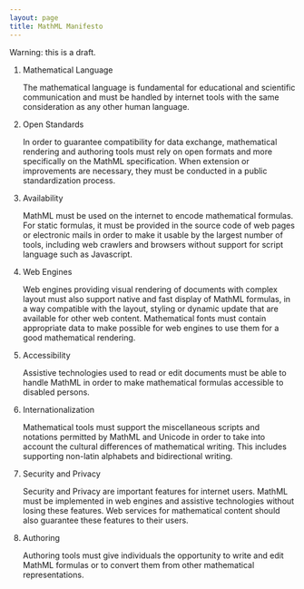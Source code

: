 ```yaml
---
layout: page
title: MathML Manifesto
---
```


Warning: this is a draft.

1) Mathematical Language

   The mathematical language is fundamental for educational and scientific
   communication and must be handled by internet tools with the same
   consideration as any other human language.

2) Open Standards

   In order to guarantee compatibility for data exchange, mathematical
   rendering and authoring tools must rely on open formats and more
   specifically on the MathML specification. When extension or improvements are
   necessary, they must be conducted in a public standardization process.

3) Availability

   MathML must be used on the internet to encode mathematical formulas. For
   static formulas, it must be provided in the source code of web pages or
   electronic mails in order to make it usable by the largest number of tools,
   including web crawlers and browsers without support for script language such
   as Javascript.

4) Web Engines

   Web engines providing visual rendering of documents with complex layout
   must also support native and fast display of MathML formulas, in a way
   compatible with the layout, styling or dynamic update that are available for
   other web content. Mathematical fonts must contain appropriate data to make
   possible for web engines to use them for a good mathematical rendering.

5) Accessibility

   Assistive technologies used to read or edit documents must be able to
   handle MathML in order to make mathematical formulas accessible to disabled
   persons.

6) Internationalization

   Mathematical tools must support the miscellaneous scripts and notations
   permitted by MathML and Unicode in order to take into account the cultural
   differences of mathematical writing. This includes supporting non-latin
   alphabets and bidirectional writing.

7) Security and Privacy

   Security and Privacy are important features for internet users. MathML must
   be implemented in web engines and assistive technologies without losing
   these features. Web services for mathematical content should also guarantee
   these features to their users.

8) Authoring

   Authoring tools must give individuals the opportunity to write and edit
   MathML formulas or to convert them from other mathematical representations.
